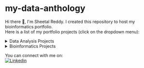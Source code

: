 # my-data-anthology

Hi there :wave:, I'm Sheetal Reddy. I created this repository to host my bioinformatics portfolio.<br />
Here is a list of my portfolio projects (click on the dropdown menu):
  
  <details>
  <summary>Data Analysis Projects</summary><br />
    
  1. [Amazon Bestsellers - Online Bookstore Analysis](https://github.com/Ammu25/my-data-anthology/tree/main/Amazon%20Bestsellers-Online%20Bookstore%20Analysis)<br />
     *Description*: This project is an example of exploratory data analysis performed on an online bookstore to help users buy the top rated, most popular books in both fiction and non fiction genres. <br />
     *Skills used*: <br /> 
      Excel - data cleaning/wrangling<br />
      SQL - data analysis<br />
      Python - data visualization <br />
   
   2. [CoinMarketCap Cryptocurrency - Webscraping](https://github.com/sheetalreddy25/my-data-anthology/tree/main/CoinMarketCap%20Cryptocurrency-WebScraping)<br />
     *Description*: This is a webscraping project performed on a cryptocurrency website called [CoinMarketCap](https://coinmarketcap.com/). The scraped data is written to an excel file that can later be used for price/market analysis of the top 300 cryptocurrencies. <br />
     *Skills used*: <br />
      Python - data scraping <br />
      *Note*: The data for this project was scraped on 13JUN2023.

   3. [Power BI - Mini Project](https://github.com/sheetalreddy25/my-data-anthology/tree/main/Power%20BI-Mini%20Project)<br />
     *Description*: This project showcases how we can use Power BI reports within Jupyter Notebook for data visualization using Python and its libraries. <br />
     *Skills used*: <br />
      Python - data visualization using Power BI in Jupyter Notebook <br />
     *Note*: The dataset for this project was taken from my first portfolio project [Amazon Bestsellers - Online Bookstore Analysis](https://github.com/Ammu25/my-data-anthology/tree/main/Amazon%20Bestsellers-Online%20Bookstore%20Analysis)

  </details>

  <details>
  <summary>Bioinformatics Projects</summary><br />
    
  1. [Viral Genome Explorer](https://github.com/sheetalreddy25/my-data-anthology/tree/8564019a02767c7ca49016bc1ee65cd91e19c244/Viral%20Genome%20Explorer)<br />
    *Description*: A Bioinformatics toolkit designed for in-depth analysis and visualization of viral genomes. Utilizing NCBI BLAST searches, this project identifies exact and closely related sequences to provide insights into viral genetic diversity and evolution. <br />
    *Skills used*: <br />
     Bioinformatics Techniques - NCBI BLAST search tool for sequence alignment <br /> 
     Programming & Data Analysis - Python and BioPython for scripting, data handling, and visualization using Matplotlib
    
  </details>
  
You can connect with me on:<br />
[![Linkedin](https://img.shields.io/badge/LinkedIn-0077B5?style=for-the-badge&logo=linkedin&logoColor=white)](https://www.linkedin.com/in/sheetalreddy25/)
